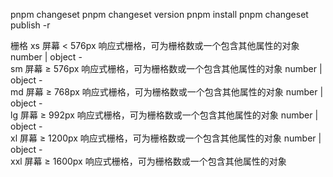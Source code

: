 pnpm changeset
pnpm changeset version
pnpm install
pnpm changeset publish -r




栅格
xs	屏幕 < 576px 响应式栅格，可为栅格数或一个包含其他属性的对象	number | object	-	
sm	屏幕 ≥ 576px 响应式栅格，可为栅格数或一个包含其他属性的对象	number | object	-	
md	屏幕 ≥ 768px 响应式栅格，可为栅格数或一个包含其他属性的对象	number | object	-	
lg	屏幕 ≥ 992px 响应式栅格，可为栅格数或一个包含其他属性的对象	number | object	-	
xl	屏幕 ≥ 1200px 响应式栅格，可为栅格数或一个包含其他属性的对象	number | object	-	
xxl	屏幕 ≥ 1600px 响应式栅格，可为栅格数或一个包含其他属性的对象